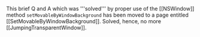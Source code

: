 This brief Q and A which was '''solved''' by proper use of the [[NSWindow]] method <code>setMovableByWindowBackground</code> has been moved to a page entitled [[SetMovableByWindowBackground]]. Solved, hence, no more [[JumpingTransparentWindow]].